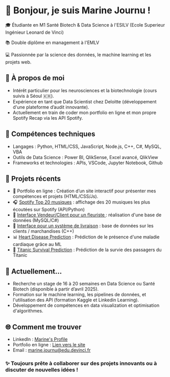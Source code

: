 # 👋 Bonjour, je suis Marine Journu !

🎓 Étudiante en M1 Santé Biotech & Data Science à l'ESILV (Ecole Superieur Ingénieur Leonard de Vinci)

📚 Double diplôme en management à l'EMLV

💻 Passionnée par la science des données, le machine learning et les projets web.

## 🚀 À propos de moi

- Intérêt particulier pour les neurosciences et la biotechnologie (cours suivis à Séoul 🇰🇷).
- Expérience en tant que Data Scientist chez Deloitte (développement d'une plateforme d’audit innovante).
- Actuellement en train de coder mon portfolio en ligne et mon propre Spotify Recap via les API Spotify.
 
## 🔧 Compétences techniques

- Langages : Python, HTML/CSS, JavaScript, Node.js, C++, C#, MySQL, VBA
- Outils de Data Science : Power BI, QlikSense, Excel avancé, QlikView
- Frameworks et technologies : APIs, VSCode, Jupyter Notebook, Github
  
## 🌟 Projets récents

- 🎨 Portfolio en ligne : Création d’un site interactif pour présenter mes compétences et projets (HTML/CSS/Js).
- 🎧 [Spotify Top 20 musiques](https://github.com/marinejrn/Spotify-Dashboard) : affichage des 20 musiques les plus écoutées sur Spotify (API/Python)
- 💐 [Interface Vendeur/Client pour un fleuriste ](https://github.com/marinejrn/BDD-Fleuriste) : réalisation d'une base de données (MySQL/C#)
- 🚚 [Interface pour un système de livraison](https://github.com/marinejrn/BDD-Livraison) : base de données sur les clients / marchandises (C++)
- 📊 [Heart Disease Prediction](https://github.com/marinejrn/Heart-Disease-Prediction) : Prédiction de le présence d'une maladie cardiaque grâce au ML
- 🚢 [Titanic Survival Prediction](https://github.com/marinejrn/Titanic-Survival-Prediction) : Prédiction de la survie des passagers du Titanic
  
## 📌 Actuellement...
- Recherche un stage de 16 à 20 semaines en Data Science ou Santé Biotech (disponible à partir d’avril 2025).
- Formation sur le machine learning, les pipelines de données, et l'utilisation des API (formation Kaggle et Linkedin Learning).
- Développement de compétences en data visualization et optimisation d'algorithmes.
  
## 🌐 Comment me trouver
- LinkedIn : [Marine's Profile](https://www.linkedin.com/in/marine-journu/)
- Portfolio en ligne : [Lien vers le site](https://marine-journu.netlify.app)
- Email : marine.journu@edu.devinci.fr
  
### ✨ Toujours prête à collaborer sur des projets innovants ou à discuter de nouvelles idées !
<!---
marinejrn/marinejrn is a ✨ special ✨ repository because its `README.md` (this file) appears on your GitHub profile.
You can click the Preview link to take a look at your changes.
--->
